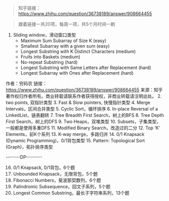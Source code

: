 > 知乎链接：https://www.zhihu.com/question/36738189/answer/908664455


> 跟着链接一共20项，每周一项，共5个月时间一刷

1.  Sliding window，滑动窗口类型
    - Maximum Sum Subarray of Size K (easy)
    - Smallest Subarray with a given sum (easy)
    - Longest Substring with K Distinct Characters (medium)
    - Fruits into Baskets (medium)
    - No-repeat Substring (hard)
    - Longest Substring with Same Letters after Replacement (hard)
    - Longest Subarray with Ones after Replacement (hard)

作者：穷码农
链接：https://www.zhihu.com/question/36738189/answer/908664455
来源：知乎
著作权归作者所有。商业转载请联系作者获得授权，非商业转载请注明出处。
2.  two points, 双指针类型
3.  Fast & Slow pointers, 快慢指针类型
4.  Merge Intervals，区间合并类型
5.  Cyclic Sort，循环排序
6.  In-place Reversal of a LinkedList，链表翻转
7.  Tree Breadth First Search，树上的BFS
8.  Tree Depth First Search，树上的DFS
9.  Two Heaps，双堆类型
10.  Subsets，子集类型，一般都是使用多重DFS
11.  Modified Binary Search，改造过的二分
12.  Top ‘K’ Elements，前K个系列
13.  K-way merge，多路归并
14.  0/1 Knapsack (Dynamic Programming)，0/1背包类型
15.  Pattern: Topological Sort (Graph)，拓扑排序类型

-------DP--------

16.  0/1 Knapsack, 0/1背包，6个题
17.  Unbounded Knapsack，无限背包，5个题
18.  Fibonacci Numbers，斐波那契数列，6个题
19.  Palindromic Subsequence，回文子系列，5个题
20.  Longest Common Substring，最长子字符串系列，13个题